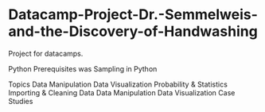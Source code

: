# Datacamp-Project-Dr.-Semmelweis-and-the-Discovery-of-Handwashing
Project for datacamps.

Python Prerequisites was Sampling in Python

Topics
Data Manipulation
Data Visualization
Probability & Statistics
Importing & Cleaning Data
Data Manipulation
Data Visualization
Case Studies

